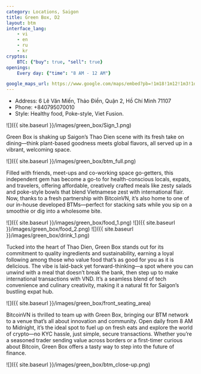 ```yaml
---
category: Locations, Saigon
title: Green Box, D2 
layout: btm
interface_lang:
    - vi
    - en
    - ru
    - kr
cryptos:
    BTC: {"buy": true, "sell": true}
openings:
    Every day: {"time": "8 AM - 12 AM"}

google_maps_url: https://www.google.com/maps/embed?pb=!1m18!1m12!1m3!1d3919.087072276297!2d106.732175!3d10.804643!2m3!1f0!2f0!3f0!3m2!1i1024!2i768!4f13.1!3m3!1m2!1s0x3175261976955be9%3A0x3db924b8c34b4f0c!2sGreen%20Box%20%40%20SOMA!5e0!3m2!1sen!2s!4v1740997417297!5m2!1sen!2s
---
```


* Address: 6 Lê Văn Miến, Thảo Điền, Quận 2, Hồ Chí Minh 71107
* Phone: +840795070010
* Style: Healthy food, Poke-style, Viet Fusion.

![]({{ site.baseurl }}/images/green_box/Sign_1.png)

Green Box is shaking up Saigon’s Thao Dien scene with its fresh take on dining—think plant-based goodness meets global flavors, all served up in a vibrant, welcoming space.

![]({{ site.baseurl }}/images/green_box/btm_full.png)

Filled with friends, meet-ups and co-working space go-getters, this independent gem has become a go-to for health-conscious locals, expats, and travelers, offering affordable, creatively crafted meals like zesty salads and poke-style bowls that blend Vietnamese zest with international flair. Now, thanks to a fresh partnership with BitcoinVN, it’s also home to one of our in-house developed BTMs—perfect for stacking sats while you sip on a smoothie or dig into a wholesome bite.

![]({{ site.baseurl }}/images/green_box/food_1.png)
![]({{ site.baseurl }}/images/green_box/food_2.png)
![]({{ site.baseurl }}/images/green_box/drink_1.png)

Tucked into the heart of Thao Dien, Green Box stands out for its commitment to quality ingredients and sustainability, earning a loyal following among those who value food that’s as good for you as it is delicious. The vibe is laid-back yet forward-thinking—a spot where you can unwind with a meal that doesn’t break the bank, then step up to make international transactions with VND. It’s a seamless blend of tech convenience and culinary creativity, making it a natural fit for Saigon’s bustling expat hub.

![]({{ site.baseurl }}/images/green_box/front_seating_area)

BitcoinVN is thrilled to team up with Green Box, bringing our BTM network to a venue that’s all about innovation and community. Open daily from 8 AM to Midnight, it’s the ideal spot to fuel up on fresh eats and explore the world of crypto—no KYC hassle, just simple, secure transactions. Whether you’re a seasoned trader sending value across borders or a first-timer curious about Bitcoin, Green Box offers a tasty way to step into the future of finance.

![]({{ site.baseurl }}/images/green_box/btm_close-up.png)
